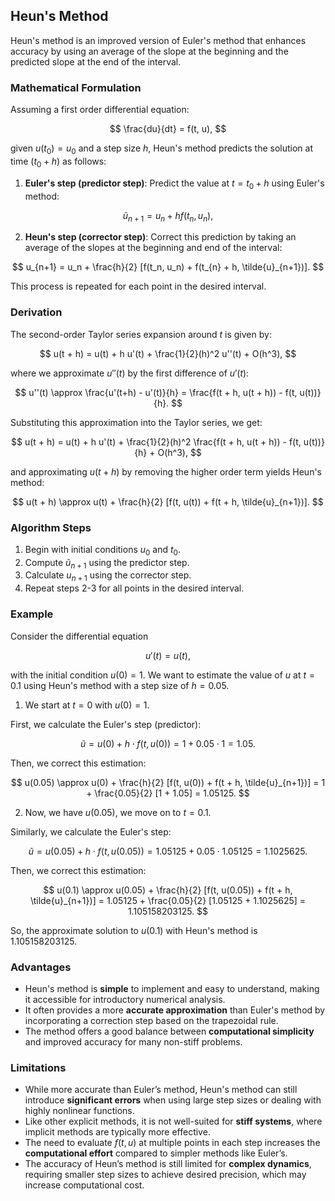 ## Heun's Method

Heun's method is an improved version of Euler's method that enhances accuracy by using an average of the slope at the beginning and the predicted slope at the end of the interval.

### Mathematical Formulation

Assuming a first order differential equation:

$$ \frac{du}{dt} = f(t, u), $$

given $u(t_0) = u_0$ and a step size $h$, Heun's method predicts the solution at time $(t_0 + h)$ as follows:

1. **Euler's step (predictor step)**: Predict the value at $t = t_0 + h$ using Euler's method:

$$ \tilde{u}_{n+1} = u_n + h f(t_n, u_n), $$

2. **Heun's step (corrector step)**: Correct this prediction by taking an average of the slopes at the beginning and end of the interval:

$$ u_{n+1} = u_n + \frac{h}{2} [f(t_n, u_n) + f(t_{n} + h, \tilde{u}_{n+1})]. $$

This process is repeated for each point in the desired interval.

### Derivation

The second-order Taylor series expansion around $t$ is given by:

$$ u(t + h) = u(t) + h u'(t) + \frac{1}{2}(h)^2 u''(t) + O(h^3), $$

where we approximate $u''(t)$ by the first difference of $u'(t)$:

$$ u''(t) \approx \frac{u'(t+h) - u'(t)}{h} = \frac{f(t + h, u(t + h)) - f(t, u(t))}{h}. $$

Substituting this approximation into the Taylor series, we get:

$$ u(t + h) = u(t) + h u'(t) + \frac{1}{2}(h)^2 \frac{f(t + h, u(t + h)) - f(t, u(t))}{h} + O(h^3), $$

and approximating $u(t + h)$ by removing the higher order term yields Heun's method:

$$ u(t + h) \approx u(t) + \frac{h}{2} [f(t, u(t)) + f(t + h, \tilde{u}_{n+1})]. $$

### Algorithm Steps

1. Begin with initial conditions $u_0$ and $t_0$.
2. Compute $\tilde{u}_{n+1}$ using the predictor step.
3. Calculate $u_{n+1}$ using the corrector step.
4. Repeat steps 2-3 for all points in the desired interval.

### Example

Consider the differential equation

$$ u'(t) = u(t), $$

with the initial condition $u(0) = 1$. We want to estimate the value of $u$ at $t = 0.1$ using Heun's method with a step size of $h = 0.05$.

1. We start at $t = 0$ with $u(0) = 1$.

First, we calculate the Euler's step (predictor):

$$ \tilde{u} = u(0) + h \cdot f(t, u(0)) = 1 + 0.05 \cdot 1 = 1.05. $$

Then, we correct this estimation:

$$ u(0.05) \approx u(0) + \frac{h}{2} [f(t, u(0)) + f(t + h, \tilde{u}_{n+1})] = 1 + \frac{0.05}{2} [1 + 1.05] = 1.05125. $$

2. Now, we have $u(0.05)$, we move on to $t = 0.1$.

Similarly, we calculate the Euler's step:

$$ \tilde{u} = u(0.05) + h \cdot f(t, u(0.05)) = 1.05125 + 0.05 \cdot 1.05125 = 1.1025625. $$

Then, we correct this estimation:

$$ u(0.1) \approx u(0.05) + \frac{h}{2} [f(t, u(0.05)) + f(t + h, \tilde{u}_{n+1})] = 1.05125 + \frac{0.05}{2} [1.05125 + 1.1025625] = 1.105158203125. $$

So, the approximate solution to $u(0.1)$ with Heun's method is $1.105158203125$.

### Advantages  

- Heun's method is **simple** to implement and easy to understand, making it accessible for introductory numerical analysis.  
- It often provides a more **accurate approximation** than Euler's method by incorporating a correction step based on the trapezoidal rule.  
- The method offers a good balance between **computational simplicity** and improved accuracy for many non-stiff problems.  

### Limitations  

- While more accurate than Euler’s method, Heun's method can still introduce **significant errors** when using large step sizes or dealing with highly nonlinear functions.  
- Like other explicit methods, it is not well-suited for **stiff systems**, where implicit methods are typically more effective.  
- The need to evaluate $f(t, u)$ at multiple points in each step increases the **computational effort** compared to simpler methods like Euler’s.  
- The accuracy of Heun’s method is still limited for **complex dynamics**, requiring smaller step sizes to achieve desired precision, which may increase computational cost.  
